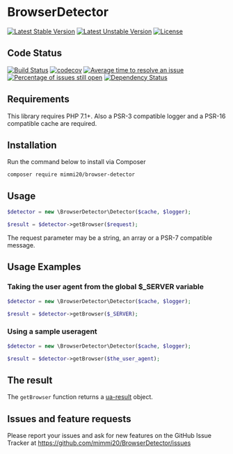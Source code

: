 # BrowserDetector

[![Latest Stable Version](https://poser.pugx.org/mimmi20/browser-detector/v/stable?format=flat-square)](https://packagist.org/packages/mimmi20/browser-detector)
[![Latest Unstable Version](https://poser.pugx.org/mimmi20/browser-detector/v/unstable?format=flat-square)](https://packagist.org/packages/mimmi20/browser-detector)
[![License](https://poser.pugx.org/mimmi20/browser-detector/license?format=flat-square)](https://packagist.org/packages/mimmi20/browser-detector)

## Code Status

[![Build Status](https://travis-ci.org/mimmi20/BrowserDetector.svg?branch=master)](https://travis-ci.org/mimmi20/BrowserDetector)
[![codecov](https://codecov.io/gh/mimmi20/BrowserDetector/branch/master/graph/badge.svg)](https://codecov.io/gh/mimmi20/BrowserDetector)
[![Average time to resolve an issue](http://isitmaintained.com/badge/resolution/mimmi20/BrowserDetector.svg)](http://isitmaintained.com/project/mimmi20/BrowserDetector "Average time to resolve an issue")
[![Percentage of issues still open](http://isitmaintained.com/badge/open/mimmi20/BrowserDetector.svg)](http://isitmaintained.com/project/mimmi20/BrowserDetector "Percentage of issues still open")
[![Dependency Status](https://gemnasium.com/badges/github.com/mimmi20/BrowserDetector.svg)](https://gemnasium.com/github.com/mimmi20/BrowserDetector)


## Requirements

This library requires PHP 7.1+.
Also a PSR-3 compatible logger and a PSR-16 compatible cache are required.

## Installation

Run the command below to install via Composer

```shell
composer require mimmi20/browser-detector
```

## Usage

```php
$detector = new \BrowserDetector\Detector($cache, $logger);

$result = $detector->getBrowser($request);
```

The request parameter may be a string, an array or a PSR-7 compatible message.

## Usage Examples

### Taking the user agent from the global $_SERVER variable

```php
$detector = new \BrowserDetector\Detector($cache, $logger);

$result = $detector->getBrowser($_SERVER);
```

### Using a sample useragent

```php
$detector = new \BrowserDetector\Detector($cache, $logger);

$result = $detector->getBrowser($the_user_agent);
```

## The result

The `getBrowser` function returns a [ua-result](https://github.com/mimmi20/ua-result) object.

## Issues and feature requests

Please report your issues and ask for new features on the GitHub Issue Tracker
at https://github.com/mimmi20/BrowserDetector/issues
